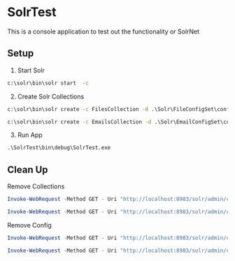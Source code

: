 # SolrTest

This is a console application to test out the functionality or SolrNet

## Setup

1. Start Solr
```cmd
c:\solr\bin\solr start  -c
```
2. Create Solr Collections
```cmd
c:\solr\bin\solr create -c FilesCollection -d .\Solr\FileConfigSet\conf -n FileConfigSet
```
```cmd
c:\solr\bin\solr create -c EmailsCollection -d .\Solr\EmailConfigSet\conf -n EmailConfigSet
```
3. Run App
```cmd
.\SolrTest\bin\debug\SolrTest.exe
```


## Clean Up
Remove Collections
```Powershell
Invoke-WebRequest -Method GET - Uri "http://localhost:8983/solr/admin/collections?action=DELETE&name=FilesCollection"
```
```Powershell
Invoke-WebRequest -Method GET - Uri "http://localhost:8983/solr/admin/collections?action=DELETE&name=EmailsCollection"

```

Remove Config
```Powershell
Invoke-WebRequest -Method GET - Uri "http://localhost:8983/solr/admin/configs?action=DELETE&name=FileConfigSet"
```
```Powershell
Invoke-WebRequest -Method GET - Uri "http://localhost:8983/solr/admin/configs?action=DELETE&name=EmailConfigSet"
```